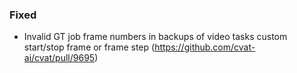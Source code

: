 ### Fixed

- Invalid GT job frame numbers in backups of video tasks custom start/stop frame or frame step
  (<https://github.com/cvat-ai/cvat/pull/9695>)
